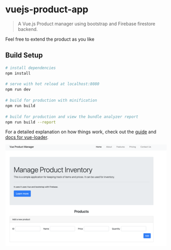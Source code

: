 # vuejs-product-app

> A Vue.js Product manager using bootstrap and Firebase firestore backend.

Feel free to extend the product as you like

## Build Setup

``` bash
# install dependencies
npm install

# serve with hot reload at localhost:8080
npm run dev

# build for production with minification
npm run build

# build for production and view the bundle analyzer report
npm run build --report
```

For a detailed explanation on how things work, check out the [guide](http://vuejs-templates.github.io/webpack/) and [docs for vue-loader](http://vuejs.github.io/vue-loader).

<div align="center">
    <img src="/screenshotVueCRUD.png" width="800px"</img> 
</div>

